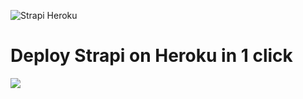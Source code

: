 ![Strapi Heroku](/assets/Strapi-heroku.jpg)

# Deploy Strapi on Heroku in 1 click

[![](/assets/Heroku.png)](https://www.heroku.com/deploy/?template=https://github.com/babelattke/strapi-heroku-template)

